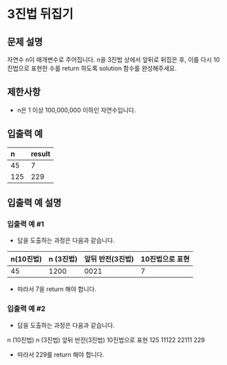 # 3진법 뒤집기

## 문제 설명

자연수 n이 매개변수로 주어집니다. n을 3진법 상에서 앞뒤로 뒤집은 후, 이를 다시 10진법으로 표현한 수를 return 하도록 solution 함수를 완성해주세요.

## 제한사항

- n은 1 이상 100,000,000 이하인 자연수입니다.

## 입출력 예

| n    | result |
| :--- | :----- |
| 45   | 7      |
| 125  | 229    |

## 입출력 예 설명

### 입출력 예 #1

- 답을 도출하는 과정은 다음과 같습니다.

| n(10진법) | n (3진법) | 앞뒤 반전(3진법) | 10진법으로 표현 |
| :-------- | :-------- | :--------------- | :-------------- |
| 45        | 1200      | 0021             | 7               |

- 따라서 7을 return 해야 합니다.

### 입출력 예 #2

- 답을 도출하는 과정은 다음과 같습니다.

n (10진법)	n (3진법)	앞뒤 반전(3진법)	10진법으로 표현
125	11122	22111	229

- 따라서 229를 return 해야 합니다.
